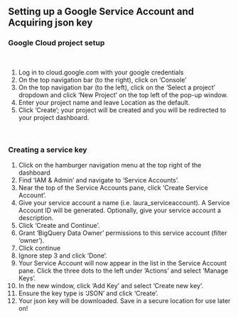 ## Setting up a Google Service Account and Acquiring json key

### Google Cloud project setup

<br>

1.	Log in to cloud.google.com with your google credentials
2.	On the top navigation bar (to the right), click on ‘Console’
3.	On the top navigation bar (to the left), click on the ‘Select a project’ dropdown and click ‘New Project’ on the top left of the pop-up window. 
4.	Enter your project name and leave Location as the default.
5.	Click ‘Create’; your project will be created and you will be redirected to your project dashboard.

<br>
  
### Creating a service key

1.	Click on the hamburger navigation menu at the top right of the dashboard
2.	Find ‘IAM & Admin’ and navigate to ‘Service Accounts’.
3.	Near the top of the Service Accounts pane, click ‘Create Service Account’.
4.	Give your service account a name (i.e. laura_serviceaccount). A Service Account ID will be generated. Optionally, give your service account a description.
5.	Click ‘Create and Continue’.
6.	Grant ‘BigQuery Data Owner’ permissions to this service account (filter ‘owner’).
7.	Click continue
8.	Ignore step 3 and click ‘Done’.
9.	Your Service Account will now appear in the list in the Service Account pane. Click the three dots to the left under ‘Actions’ and select ‘Manage Keys’.
10.	In the new window, click ‘Add Key’ and select ‘Create new key’.
11.	Ensure the key type is ‘JSON’ and click ‘Create’.
12.	Your json key will be downloaded. Save in a secure location for use later on!
